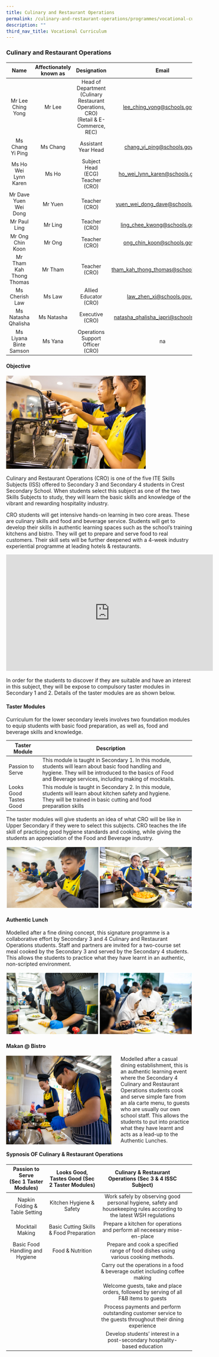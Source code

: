 ```yaml
---
title: Culinary and Restaurant Operations
permalink: /culinary-and-restaurant-operations/programmes/vocational-curriculum/permalink/
description: ""
third_nav_title: Vocational Curriculum
---
```

### Culinary and Restaurant Operations


| Name | Affectionately<br>known as | Designation | Email |
|:---:|:---:|:---:|:---:|
| Mr Lee Ching Yong | Mr Lee | Head of Department<br>(Culinary Restaurant Operations, CRO)<br>(Retail &amp; E-Commerce, REC)<br> | [lee\_ching\_yong@schools.gov.sg](mailto:lee_ching_yong@schools.gov.sg) |
| Ms Chang Yi Ping | Ms Chang | Assistant Year Head | [chang\_yi\_ping@schools.gov.sg](mailto:chang_yi_ping@schools.gov.sg) |
| Ms Ho Wei Lynn Karen | Ms Ho | Subject Head<br>(ECG)<br>Teacher (CRO) | [ho\_wei\_lynn\_karen@schools.gov.sg](mailto:ho_wei_lynn_karen@schools.gov.sg) |
| Mr Dave Yuen Wei Dong | Mr Yuen | Teacher (CRO) | [yuen\_wei\_dong\_dave@schools.gov.sg](mailto:yuen_wei_dong_dave@schools.gov.sg) |
| Mr Paul Ling | Mr Ling | Teacher (CRO) | [ling\_chee\_kwong@schools.gov.sg](mailto:ling_chee_kwong@schools.gov.sg) |
| Mr Ong Chin Koon | Mr Ong | Teacher (CRO) | [ong\_chin\_koon@schools.gov.sg](mailto:ong_chin_koon@schools.gov.sg) |
| Mr Tham Kah Thong Thomas | Mr Tham | Teacher (CRO) | [tham\_kah\_thong\_thomas@schools.gov.sg](mailto:tham_kah_thong_thomas@schools.gov.sg) |
| Ms Cherish Law | Ms Law | Allied Educator (CRO) | [law\_zhen\_xi@schools.gov.sg](mailto:law_zhen_xi@schools.gov.sg) |
| Ms Natasha Qhalisha | Ms Natasha | Executive (CRO) | [natasha\_qhalisha\_japri@schools.gov.sg](mailto:natasha_qhalisha_japri@schools.gov.sg) |
| Ms Liyana Binte Samson | Ms Yana | Operations Support Officer (CRO) | na |

#### Objective

<img src="/images/cr01.jpg" style="width:75%"> 

Culinary and Restaurant Operations (CRO) is one of the five ITE Skills Subjects (ISS) offered to Secondary 3 and Secondary 4 students in Crest Secondary School. When students select this subject as one of the two Skills Subjects to study, they will learn the basic skills and knowledge of the vibrant and rewarding hospitality industry.

CRO students will get intensive hands-on learning in two core areas. These are culinary skills and food and beverage service. Students will get to develop their skills in authentic learning spaces such as the school’s training kitchens and bistro. They will get to prepare and serve food to real customers. Their skill sets will be further deepened with a 4-week industry experiential programme at leading hotels &amp; restaurants.


<iframe width="560" height="315" src="https://www.youtube.com/embed/djq-f4jeoCE" title="YouTube video player" frameborder="0" allow="accelerometer; autoplay; clipboard-write; encrypted-media; gyroscope; picture-in-picture" allowfullscreen="" align="centre"></iframe>

In order for the students to discover if they are suitable and have an interest in this subject, they will be expose to compulsory taster modules in Secondary 1 and 2. Details of the taster modules are as shown below.

#### Taster Modules

Curriculum for the lower secondary levels involves two foundation modules to equip students with basic food preparation, as well as, food and beverage skills and knowledge.

| Taster Module | Description |  |  |
|---|---|---|---|
| Passion to Serve | This module is taught in Secondary 1. In this module, students will learn about basic food handling and hygiene. They will be introduced to the basics of Food and Beverage services, including making of mocktails. |  |  |
| Looks Good Tastes Good | This module is taught in Secondary 2. In this module, students will learn about kitchen safety and hygiene. They will be trained in basic cutting and food preparation skills |  |  |

The taster modules will give students an idea of what CRO will be like in Upper Secondary if they were to select this subjects. CRO teaches the life skill of practicing good hygiene standards and cooking, while giving the students an appreciation of the Food and Beverage industry.

<img src="/images/cro21.png" style="width:100%">

#### Authentic Lunch

Modelled after a fine dining concept, this signature programme is a collaborative effort by Secondary 3 and 4 Culinary and Restaurant Operations students. Staff and partners are invited for a two-course set meal cooked by the Secondary 3 and served by the Secondary 4 students. This allows the students to practice what they have learnt in an authentic, non-scripted environment.

<img src="/images/cro3.png" style="width:100%">

  

#### Makan @ Bistro

<img src="/images/cro4.jpg" style="width:285px;height:240px;margin-right:25px;" align="left">Modelled after a casual dining establishment, this is an authentic learning event where the Secondary 4 Culinary and Restaurant Operations students cook and serve simple fare from an ala carte menu, to guests who are usually our own school staff. This allows the students to put into practice what they have learnt and acts as a lead-up to the Authentic Lunches.

#### Sypnosis OF Culinary &amp; Restaurant Operations

| Passion to Serve<br>(Sec 1 Taster Modules) | Looks Good, Tastes Good (Sec 2 Taster Modules)  | Culinary &amp; Restaurant Operations (Sec 3 &amp; 4 ISSC Subject) |  |
|:---:|:---:|:---:|---|
| Napkin Folding &amp; Table Setting | Kitchen Hygiene &amp; Safety        | Work safely by observing good personal hygiene, safety and housekeeping rules according to the latest WSH regulations |  |
| Mocktail Making | Basic Cutting Skills &amp; Food Preparation | Prepare a kitchen for operations and perform all neceesary mise-en-place |  |
|  Basic Food Handling and Hygiene | Food &amp; Nutrition | Prepare and cook a specified range of food dishes using various cooking methods. |  |
|   |   | Carry out the operations in a food &amp; beverage outlet including coffee making |  |
|   |   | Welcome guests, take and place orders, followed by serving of all F&amp;B items to guests |  |
|   |   | Process payments and perform outstanding customer service to the guests throughout their dining experience |  |
|   |   | Develop students’ interest in a post-secondary hospitality-based education |  |